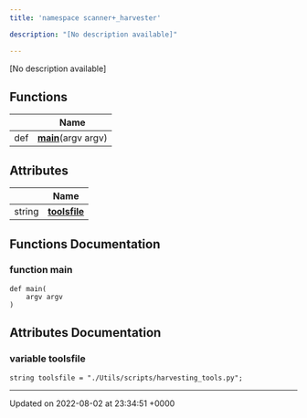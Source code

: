 ```yaml
---
title: 'namespace scanner+_harvester'

description: "[No description available]"

---
```







[No description available]

## Functions

|                | Name           |
| -------------- | -------------- |
| def | **[main](/documentation/code/main/namespaces/namespacescanner_09__harvester/#function-main)**(argv argv) |

## Attributes

|                | Name           |
| -------------- | -------------- |
| string | **[toolsfile](/documentation/code/main/namespaces/namespacescanner_09__harvester/#variable-toolsfile)**  |


## Functions Documentation

### function main

```
def main(
    argv argv
)
```



## Attributes Documentation

### variable toolsfile

```
string toolsfile = "./Utils/scripts/harvesting_tools.py";
```





-------------------------------

Updated on 2022-08-02 at 23:34:51 +0000